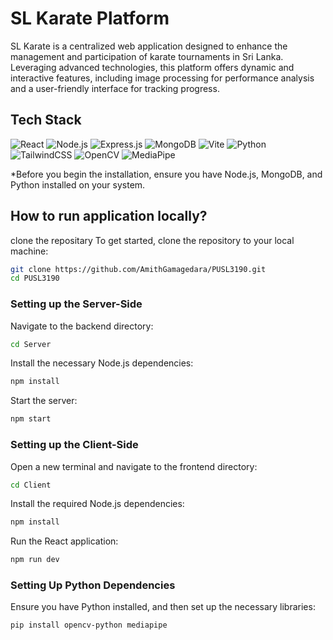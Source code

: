 # SL Karate Platform

SL Karate is a centralized web application designed to enhance the management and participation of karate tournaments in Sri Lanka. Leveraging advanced technologies, this platform offers dynamic and interactive features, including image processing for performance analysis and a user-friendly interface for tracking progress.

## Tech Stack
![React](https://img.shields.io/badge/React-20232A?style=for-the-badge&logo=react&logoColor=61DAFB)
![Node.js](https://img.shields.io/badge/Node.js-43853D?style=for-the-badge&logo=node-dot-js&logoColor=white)
![Express.js](https://img.shields.io/badge/Express.js-404D59?style=for-the-badge)
![MongoDB](https://img.shields.io/badge/MongoDB-4EA94B.svg?style=for-the-badge&logo=mongodb&logoColor=white)
![Vite](https://img.shields.io/badge/Vite-B73BFE?style=for-the-badge&logo=vite&logoColor=FFD62E)
![Python](https://img.shields.io/badge/Python-3776AB?style=for-the-badge&logo=python&logoColor=white)
![TailwindCSS](https://img.shields.io/badge/Tailwind_CSS-06B6D4?style=for-the-badge&logo=tailwind-css&logoColor=white)
![OpenCV](https://img.shields.io/badge/OpenCV-%23white.svg?style=for-the-badge&logo=opencv&logoColor=white)
![MediaPipe](https://img.shields.io/badge/MediaPipe-FFAABB?style=for-the-badge&logo=mediapipe&logoColor=white)


*Before you begin the installation, ensure you have Node.js, MongoDB, and Python installed on your system.

## How to run application locally?

clone the repositary
To get started, clone the repository to your local machine:

```bash
git clone https://github.com/AmithGamagedara/PUSL3190.git
cd PUSL3190
```
### Setting up the Server-Side
Navigate to the backend directory:
```bash
cd Server
```

Install the necessary Node.js dependencies:
```bash
npm install
```

Start the server:
```bash
npm start
```

### Setting up the Client-Side
Open a new terminal and navigate to the frontend directory:
```bash
cd Client
```

Install the required Node.js dependencies:
```bash
npm install
```

Run the React application:
```bash
npm run dev
```

### Setting Up Python Dependencies
Ensure you have Python installed, and then set up the necessary libraries:
```bash
pip install opencv-python mediapipe
```



